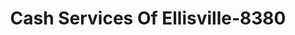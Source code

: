 ---
f_zip-code: 39437
f_state-code: MS
title: Cash Services Of Ellisville-8380
f_phone: 601-477-4906
f_city-only: Ellisville
f_address: 306 Mill Street Ellisville
f_location-unique-id: '8380'
slug: cash-services-of-ellisville-8380
updated-on: '2024-05-30T13:46:58.046Z'
created-on: '2024-05-30T13:36:59.803Z'
published-on: '2024-05-30T13:54:32.469Z'
f_city-state: cms/city/ellisville-ms.md
f_company: cms/company/cash-services-of-ellisville.md
f_state: cms/state/mississippi.md
layout: '[payday-loan].html'
tags: payday-loan
---